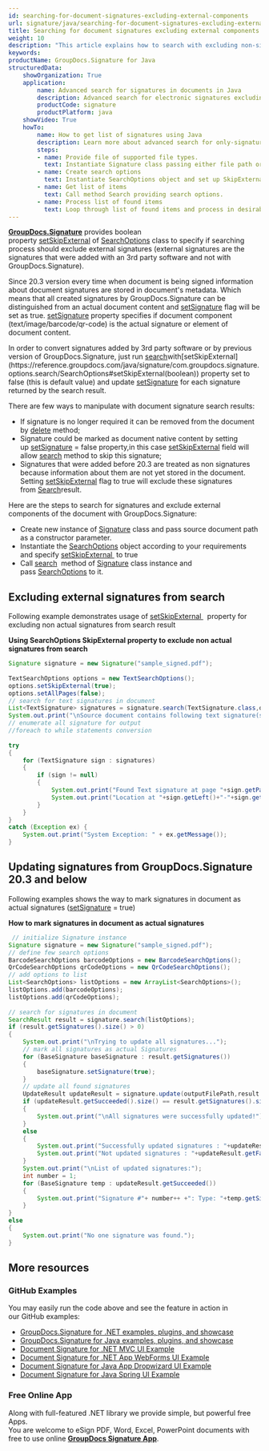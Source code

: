 ```yaml
---
id: searching-for-document-signatures-excluding-external-components
url: signature/java/searching-for-document-signatures-excluding-external-components
title: Searching for document signatures excluding external components
weight: 10
description: "This article explains how to search with excluding non-signature components like native documents text, images or barcodes that are the part of document content."
keywords: 
productName: GroupDocs.Signature for Java
structuredData:
    showOrganization: True
    application:    
        name: Advanced search for signatures in documents in Java    
        description: Advanced search for electronic signatures excluding non-signature items in various documents with Java language and GroupDocs.Signature for Java APIs
        productCode: signature
        productPlatform: java 
    showVideo: True
    howTo:
        name: How to get list of signatures using Java 
        description: Learn more about advanced search for only-signature items in documents with Java
        steps:
        - name: Provide file of supported file types.
          text: Instantiate Signature class passing either file path or file stream as a parameter.
        - name: Create search options 
          text: Instantiate SearchOptions object and set up SkipExternal in true.
        - name: Get list of items 
          text: Call method Search providing search options.
        - name: Process list of found items
          text: Loop through list of found items and process in desirable way.
---
```

[**GroupDocs.Signature**](https://products.groupdocs.com/signature/java) provides boolean property [setSkipExternal](https://reference.groupdocs.com/java/signature/com.groupdocs.signature.options.search/SearchOptions#setSkipExternal(boolean)) of [SearchOptions](https://reference.groupdocs.com/java/signature/com.groupdocs.signature.options.search/SearchOptions) class to specify if searching process should exclude external signatures (external signatures are the signatures that were added with an 3rd party software and not with GroupDocs.Signature).

Since 20.3 version every time when document is being signed information about document signatures are stored in document's metadata. Which means that all created signatures by GroupDocs.Signature can be distinguished from an actual document content and [setSignature](https://reference.groupdocs.com/java/signature/com.groupdocs.signature.domain.signatures/BaseSignature#setSignature(boolean)) flag will be set as true. [setSignature](https://reference.groupdocs.com/java/signature/com.groupdocs.signature.domain.signatures/BaseSignature#setSignature(boolean)) property specifies if document component (text/image/barcode/qr-code) is the actual signature or element of document content.

In order to convert signatures added by 3rd party software or by previous version of GroupDocs.Signature, just run [search](https://reference.groupdocs.com/java/signature/com.groupdocs.signature/Signature#search(java.lang.Class,%20com.groupdocs.signature.options.search.SearchOptions))with[setSkipExternal](https://reference.groupdocs.com/java/signature/com.groupdocs.signature.options.search/SearchOptions#setSkipExternal(boolean)) property set to false (this is default value) and update [setSignature](https://reference.groupdocs.com/java/signature/com.groupdocs.signature.domain.signatures/BaseSignature#setSignature(boolean)) for each signature returned by the search result.

There are few ways to manipulate with document signature search results:

*   If signature is no longer required it can be removed from the document by [delete](https://reference.groupdocs.com/java/signature/com.groupdocs.signature/Signature#delete(java.io.OutputStream,%20java.util.List)) method;
*   Signature could be marked as document native content by setting up [setSignature](https://reference.groupdocs.com/java/signature/com.groupdocs.signature.domain.signatures/BaseSignature#setSignature(boolean)) = false property,in this case [setSkipExternal](https://reference.groupdocs.com/java/signature/com.groupdocs.signature.options.search/SearchOptions#setSkipExternal(boolean)) field will allow [search](https://reference.groupdocs.com/java/signature/com.groupdocs.signature/Signature#search(java.lang.Class,%20com.groupdocs.signature.options.search.SearchOptions)) method to skip this signature;
*   Signatures that were added before 20.3 are treated as non signatures because information about them are not yet stored in the document. Setting [setSkipExternal](https://reference.groupdocs.com/java/signature/com.groupdocs.signature.options.search/SearchOptions#setSkipExternal(boolean)) flag to true will exclude these signatures from [Search](https://reference.groupdocs.com/signature/java/com.groupdocs.signature/Signature#search(int...))result.

Here are the steps to search for signatures and exclude external components of the document with GroupDocs.Signature:

*   Create new instance of [Signature](https://reference.groupdocs.com/java/signature/com.groupdocs.signature/Signature) class and pass source document path as a constructor parameter.
*   Instantiate the [SearchOptions](https://reference.groupdocs.com/java/signature/com.groupdocs.signature.options.search/SearchOptions) object according to your requirements and specify [setSkipExternal ](https://reference.groupdocs.com/java/signature/com.groupdocs.signature.options.search/SearchOptions#setSkipExternal(boolean)) to true 
*   Call [search](https://reference.groupdocs.com/java/signature/com.groupdocs.signature/Signature#search(java.lang.Class,%20com.groupdocs.signature.options.search.SearchOptions))  method of [Signature](https://reference.groupdocs.com/java/signature/com.groupdocs.signature/Signature) class instance and pass [SearchOptions](https://reference.groupdocs.com/java/signature/com.groupdocs.signature.options.search/SearchOptions) to it.
    

## Excluding external signatures from search

Following example demonstrates usage of [setSkipExternal ](https://reference.groupdocs.com/java/signature/com.groupdocs.signature.options.search/SearchOptions#setSkipExternal(boolean))  property for excluding non actual signatures from search result

**Using SearchOptions SkipExternal property to exclude non actual signatures from search**

```java
Signature signature = new Signature("sample_signed.pdf");
 
TextSearchOptions options = new TextSearchOptions();
options.setSkipExternal(true);
options.setAllPages(false);
// search for text signatures in document
List<TextSignature> signatures = signature.search(TextSignature.class,options);
System.out.print("\nSource document contains following text signature(s).");
// enumerate all signature for output
//foreach to while statements conversion
 
try
{
    for (TextSignature sign : signatures)
    {
        if (sign != null)
        {
            System.out.print("Found Text signature at page "+sign.getPageNumber()+" with type ["+sign.getSignatureImplementation()+"] and text '"+sign.getText()+"'.");
            System.out.print("Location at "+sign.getLeft()+"-"+sign.getTop()+". Size is "+sign.getWidth()+"x"+sign.getHeight()+".");
        }
    }
}
catch (Exception ex) {
    System.out.print("System Exception: " + ex.getMessage());
}
```

## Updating signatures from GroupDocs.Signature 20.3 and below

Following examples shows the way to mark signatures in document as actual signatures ([setSignature](https://reference.groupdocs.com/java/signature/com.groupdocs.signature.domain.signatures/BaseSignature#setSignature(boolean)) = true)

**How to mark signatures in document as actual signatures**

```java
 // initialize Signature instance 
Signature signature = new Signature("sample_signed.pdf");
// define few search options
BarcodeSearchOptions barcodeOptions = new BarcodeSearchOptions();
QrCodeSearchOptions qrCodeOptions = new QrCodeSearchOptions();
// add options to list
List<SearchOptions> listOptions = new ArrayList<SearchOptions>();
listOptions.add(barcodeOptions);
listOptions.add(qrCodeOptions);
 
// search for signatures in document
SearchResult result = signature.search(listOptions);
if (result.getSignatures().size() > 0)
{
    System.out.print("\nTrying to update all signatures...");
    // mark all signatures as actual Signatures
    for (BaseSignature baseSignature : result.getSignatures())
    {
        baseSignature.setSignature(true);
    }
    // update all found signatures
    UpdateResult updateResult = signature.update(outputFilePath,result.getSignatures());
    if (updateResult.getSucceeded().size() == result.getSignatures().size())
    {
        System.out.print("\nAll signatures were successfully updated!");
    }
    else
    {
        System.out.print("Successfully updated signatures : "+updateResult.getSucceeded().size());
        System.out.print("Not updated signatures : "+updateResult.getFailed().size());
    }
    System.out.print("\nList of updated signatures:");
    int number = 1;
    for (BaseSignature temp : updateResult.getSucceeded())
    {
        System.out.print("Signature #"+ number++ +": Type: "+temp.getSignatureType()+" Id:"+temp.getSignatureId()+", Location: "+temp.getLeft()+"x"+temp.getTop()+". Size: "+temp.getWidth()+"x"+temp.getHeight());
    }
}
else
{
    System.out.print("No one signature was found.");
}
```

## More resources

### GitHub Examples 

You may easily run the code above and see the feature in action in our GitHub examples:

*   [GroupDocs.Signature for .NET examples, plugins, and showcase](https://github.com/groupdocs-signature/GroupDocs.Signature-for-.NET)    
*   [GroupDocs.Signature for Java examples, plugins, and showcase](https://github.com/groupdocs-signature/GroupDocs.Signature-for-Java)    
*   [Document Signature for .NET MVC UI Example](https://github.com/groupdocs-signature/GroupDocs.Signature-for-.NET-MVC)    
*   [Document Signature for .NET App WebForms UI Example](https://github.com/groupdocs-signature/GroupDocs.Signature-for-.NET-WebForms)    
*   [Document Signature for Java App Dropwizard UI Example](https://github.com/groupdocs-signature/GroupDocs.Signature-for-Java-Dropwizard)   
*   [Document Signature for Java Spring UI Example](https://github.com/groupdocs-signature/GroupDocs.Signature-for-Java-Spring)
    

### Free Online App 

Along with full-featured .NET library we provide simple, but powerful free Apps.  
You are welcome to eSign PDF, Word, Excel, PowerPoint documents with free to use online **[GroupDocs Signature App](https://products.groupdocs.app/signature)**.
